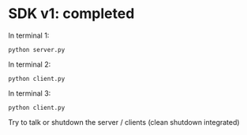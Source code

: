 # SDK v1: completed

In terminal 1:
```
python server.py
```

In terminal 2:
```
python client.py
```

In terminal 3:
```
python client.py
```

Try to talk or shutdown the server / clients (clean shutdown integrated)